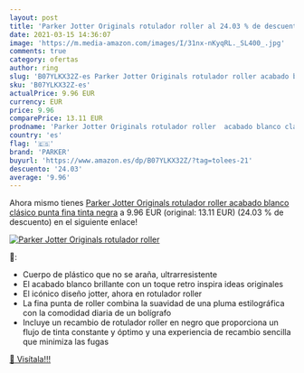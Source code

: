 ```yaml
---
layout: post
title: 'Parker Jotter Originals rotulador roller al 24.03 % de descuento'
date: 2021-03-15 14:36:07
image: 'https://m.media-amazon.com/images/I/31nx-nKyqRL._SL400_.jpg'
comments: true
category: ofertas
author: ring
slug: 'B07YLKX32Z-es Parker Jotter Originals rotulador roller acabado blanco...'
sku: 'B07YLKX32Z-es'
actualPrice: 9.96 EUR
currency: EUR
price: 9.96
comparePrice: 13.11 EUR
prodname: 'Parker Jotter Originals rotulador roller  acabado blanco clásico  punta fina  tinta negra'
country: 'es'
flag: '🇪🇸'
brand: 'PARKER'
buyurl: 'https://www.amazon.es/dp/B07YLKX32Z/?tag=tolees-21'
descuento: '24.03'
average: '9.96'
---
```


Ahora mismo tienes [Parker Jotter Originals rotulador roller  acabado blanco clásico  punta fina  tinta negra](https://www.amazon.es/dp/B07YLKX32Z/?tag=tolees-21) a 9.96 EUR (original: 13.11 EUR) (24.03 %  de descuento) en el siguiente enlace!

[![Parker Jotter Originals rotulador roller](https://m.media-amazon.com/images/I/31nx-nKyqRL._SL400_.jpg)](https://www.amazon.es/dp/B07YLKX32Z/?tag=tolees-21)

🔎:

- Cuerpo de plástico que no se araña, ultrarresistente
- El acabado blanco brillante con un toque retro inspira ideas originales
- El icónico diseño jotter, ahora en rotulador roller
- La fina punta de roller combina la suavidad de una pluma estilográfica con la comodidad diaria de un bolígrafo
- Incluye un recambio de rotulador roller en negro que proporciona un flujo de tinta constante y óptimo y una experiencia de recambio sencilla que minimiza las fugas

[🛒 Visítala!!!](https://www.amazon.es/dp/B07YLKX32Z/?tag=tolees-21)
